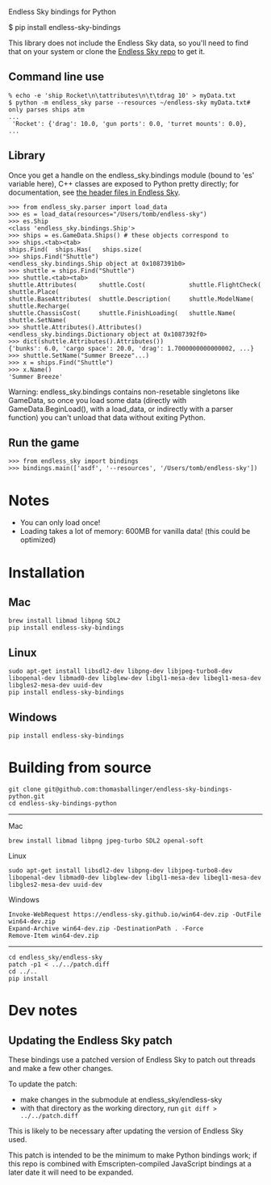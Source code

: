 Endless Sky bindings for Python

$ pip install endless-sky-bindings

This library does not include the Endless Sky data, so you'll need to find that on your system or clone the [Endless Sky repo](https://github.com/endless-sky/endless-sky) to get it.

## Command line use

```
% echo -e 'ship Rocket\n\tattributes\n\t\tdrag 10' > myData.txt
$ python -m endless_sky parse --resources ~/endless-sky myData.txt# only parses ships atm
...
 'Rocket': {'drag': 10.0, 'gun ports': 0.0, 'turret mounts': 0.0},
...
```

## Library

Once you get a handle on the endless_sky.bindings module (bound to 'es' variable here),
C++ classes are exposed to Python pretty directly; for documentation, see
[the header files in Endless Sky](https://github.com/endless-sky/endless-sky/tree/master/source).

```
>>> from endless_sky.parser import load_data
>>> es = load_data(resources="/Users/tomb/endless-sky")
>>> es.Ship
<class 'endless_sky.bindings.Ship'>
>>> ships = es.GameData.Ships() # these objects correspond to 
>>> ships.<tab><tab>
ships.Find(  ships.Has(   ships.size(
>>> ships.Find("Shuttle")
<endless_sky.bindings.Ship object at 0x1087391b0>
>>> shuttle = ships.Find("Shuttle")
>>> shuttle.<tab><tab>
shuttle.Attributes(      shuttle.Cost(            shuttle.FlightCheck(     shuttle.Place(
shuttle.BaseAttributes(  shuttle.Description(     shuttle.ModelName(       shuttle.Recharge(
shuttle.ChassisCost(     shuttle.FinishLoading(   shuttle.Name(            shuttle.SetName(
>>> shuttle.Attributes().Attributes()
<endless_sky.bindings.Dictionary object at 0x1087392f0>
>>> dict(shuttle.Attributes().Attributes())
{'bunks': 6.0, 'cargo space': 20.0, 'drag': 1.7000000000000002, ...}
>>> shuttle.SetName("Summer Breeze"...)
>>> x = ships.Find("Shuttle")
>>> x.Name()
'Summer Breeze'
```

Warning: endless_sky.bindings contains non-resetable singletons like GameData, so once you load some data (directly with GameData.BeginLoad(), with a load_data, or indirectly with a parser function) you can't unload that data without exiting Python.

## Run the game
```
>>> from endless_sky import bindings
>>> bindings.main(['asdf', '--resources', '/Users/tomb/endless-sky'])

```

# Notes

- You can only load once!
- Loading takes a lot of memory: 600MB for vanilla data! (this could be optimized)

# Installation

## Mac

```
brew install libmad libpng SDL2
pip install endless-sky-bindings
```

## Linux

```
sudo apt-get install libsdl2-dev libpng-dev libjpeg-turbo8-dev libopenal-dev libmad0-dev libglew-dev libgl1-mesa-dev libegl1-mesa-dev libgles2-mesa-dev uuid-dev
pip install endless-sky-bindings
```

## Windows

```
pip install endless-sky-bindings
```

# Building from source

```
git clone git@github.com:thomasballinger/endless-sky-bindings-python.git
cd endless-sky-bindings-python
```

---

Mac
```
brew install libmad libpng jpeg-turbo SDL2 openal-soft
```

Linux
```
sudo apt-get install libsdl2-dev libpng-dev libjpeg-turbo8-dev libopenal-dev libmad0-dev libglew-dev libgl1-mesa-dev libegl1-mesa-dev libgles2-mesa-dev uuid-dev
```

Windows
```
Invoke-WebRequest https://endless-sky.github.io/win64-dev.zip -OutFile win64-dev.zip
Expand-Archive win64-dev.zip -DestinationPath . -Force
Remove-Item win64-dev.zip
```

---

```
cd endless_sky/endless-sky
patch -p1 < ../../patch.diff
cd ../..
pip install 
```

# Dev notes

## Updating the Endless Sky patch

These bindings use a patched version of Endless Sky to patch out threads and make a few other changes.

To update the patch:

- make changes in the submodule at endless_sky/endless-sky
- with that directory as the working directory, run `git diff > ../../patch.diff`

This is likely to be necessary after updating the version of Endless Sky used.

This patch is intended to be the minimum to make Python bindings work; if this repo is combined with Emscripten-compiled JavaScript bindings at a later date it will need to be expanded.

